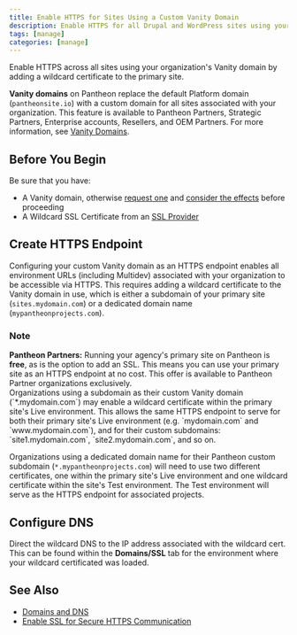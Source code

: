 ```yaml
---
title: Enable HTTPS for Sites Using a Custom Vanity Domain
description: Enable HTTPS for all Drupal and WordPress sites using your organization's custom vanity domain.
tags: [manage]
categories: [manage]
---
```

Enable HTTPS across all sites using your organization's Vanity domain by adding a wildcard certificate to the primary site.

**Vanity domains** on Pantheon replace the default Platform domain (`pantheonsite.io`) with a custom domain for all sites associated with your organization. This feature is available to Pantheon Partners, Strategic Partners, Enterprise accounts, Resellers, and OEM Partners. For more information, see [Vanity Domains](/docs/vanity-domains).
## Before You Begin
Be sure that you have:

- A Vanity domain, otherwise  [request one](/docs/vanity-domains/#request-the-vanity-domain) and [consider the effects](/docs/vanity-domains/#effects-and-considerations) before proceeding
- A Wildcard SSL Certificate from an [SSL Provider](/docs/enable-https#ssl-providers)

## Create HTTPS Endpoint
Configuring your custom Vanity domain as an HTTPS endpoint enables all environment URLs (including Multidev) associated with your organization to be accessible via HTTPS. This requires adding a wildcard certificate to the Vanity domain in use, which is either a subdomain of your primary site (`sites.mydomain.com`) or a dedicated domain name (`mypantheonprojects.com`).
<div class="alert alert-info">
<h3>Note</h3>
<strong>Pantheon Partners:</strong> Running your agency's primary site on Pantheon is <strong>free</strong>, as is the option to add an SSL. This means you can use your primary site as an HTTPS endpoint at no cost. This offer is available to Pantheon Partner organizations exclusively.
</div>
Organizations using a subdomain as their custom Vanity domain (`*.mydomain.com`) may enable a wildcard certificate within the primary site's Live environment. This allows the same HTTPS endpoint to serve for both their primary site's Live environment (e.g. `mydomain.com` and `www.mydomain.com`), and for their custom subdomains: `site1.mydomain.com`, `site2.mydomain.com`, and so on.

Organizations using a dedicated domain name for their Pantheon custom subdomain (`*.mypantheonprojects.com`) will need to use two different certificates, one within the primary site's Live environment and one wildcard certificate within the site's Test environment. The Test environment will serve as the HTTPS endpoint for associated projects.
## Configure DNS
Direct the wildcard DNS to the IP address associated with the wildcard cert. This can be found within the **Domains/SSL** tab for the environment where your wildcard certificated was loaded.
## See Also
- [Domains and DNS](/docs/domains)
- [Enable SSL for Secure HTTPS Communication](/docs/enable-https)
